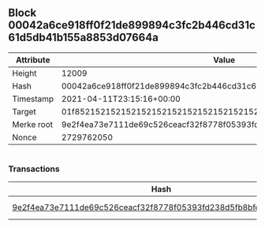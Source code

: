 ## Block 00042a6ce918ff0f21de899894c3fc2b446cd31c61d5db41b155a8853d07664a

Attribute | Value
--- | ---
Height | 12009
Hash | 00042a6ce918ff0f21de899894c3fc2b446cd31c61d5db41b155a8853d07664a
Timestamp | 2021-04-11T23:15:16+00:00
Target | 01f8521521521521521521521521521521521521521521521521521521521521
Merke root | 9e2f4ea73e7111de69c526ceacf32f8778f05393fd238d5fb8bfd2fbebe2f169
Nonce | 2729762050

```

```

### Transactions

Hash | Amount
--- | ---
[9e2f4ea73e7111de69c526ceacf32f8778f05393fd238d5fb8bfd2fbebe2f169](9e2f4ea73e7111de69c526ceacf32f8778f05393fd238d5fb8bfd2fbebe2f169.md) | 10.00000000 SKEPTI 
